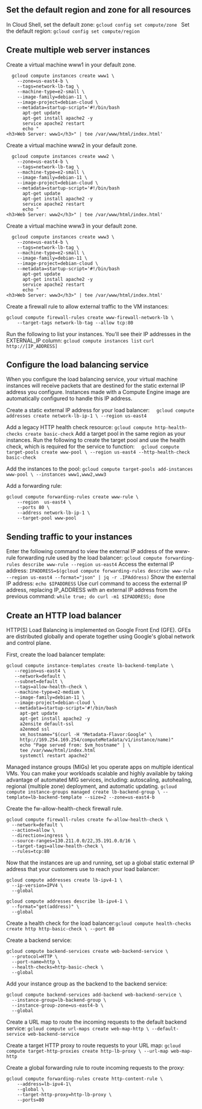 ## Set the default region and zone for all resources
In Cloud Shell, set the default zone:
`gcloud config set compute/zone `
Set the default region:
`gcloud config set compute/region `

## Create multiple web server instances
Create a virtual machine www1 in your default zone.
```
  gcloud compute instances create www1 \
    --zone=us-east4-b \
    --tags=network-lb-tag \
    --machine-type=e2-small \
    --image-family=debian-11 \
    --image-project=debian-cloud \
    --metadata=startup-script='#!/bin/bash
      apt-get update
      apt-get install apache2 -y
      service apache2 restart
      echo "
<h3>Web Server: www1</h3>" | tee /var/www/html/index.html'
```
Create a virtual machine www2 in your default zone.
```
  gcloud compute instances create www2 \
    --zone=us-east4-b \
    --tags=network-lb-tag \
    --machine-type=e2-small \
    --image-family=debian-11 \
    --image-project=debian-cloud \
    --metadata=startup-script='#!/bin/bash
      apt-get update
      apt-get install apache2 -y
      service apache2 restart
      echo "
<h3>Web Server: www2</h3>" | tee /var/www/html/index.html'
```
Create a virtual machine www3 in your default zone.
```
  gcloud compute instances create www3 \
    --zone=us-east4-b \
    --tags=network-lb-tag \
    --machine-type=e2-small \
    --image-family=debian-11 \
    --image-project=debian-cloud \
    --metadata=startup-script='#!/bin/bash
      apt-get update
      apt-get install apache2 -y
      service apache2 restart
      echo "
<h3>Web Server: www3</h3>" | tee /var/www/html/index.html'
```
Create a firewall rule to allow external traffic to the VM instances:
```
gcloud compute firewall-rules create www-firewall-network-lb \
    --target-tags network-lb-tag --allow tcp:80
```
Run the following to list your instances. You'll see their IP addresses in the EXTERNAL_IP column:
`gcloud compute instances list`
`curl http://[IP_ADDRESS]`

## Configure the load balancing service
When you configure the load balancing service, your virtual machine instances will receive packets that are destined for the static external IP address you configure. Instances made with a Compute Engine image are automatically configured to handle this IP address.

Create a static external IP address for your load balancer:
`   gcloud compute addresses create network-lb-ip-1 \
    --region us-east4 `

Add a legacy HTTP health check resource:
`gcloud compute http-health-checks create basic-check`
Add a target pool in the same region as your instances. Run the following to create the target pool and use the health check, which is required for the service to function:
`  gcloud compute target-pools create www-pool \
    --region us-east4 --http-health-check basic-check`

Add the instances to the pool:
`gcloud compute target-pools add-instances www-pool \
    --instances www1,www2,www3`

Add a forwarding rule:
```
gcloud compute forwarding-rules create www-rule \
    --region  us-east4 \
    --ports 80 \
    --address network-lb-ip-1 \
    --target-pool www-pool
```

## Sending traffic to your instances
Enter the following command to view the external IP address of the www-rule forwarding rule used by the load balancer: `gcloud compute forwarding-rules describe www-rule --region us-east4`
Access the external IP address: `IPADDRESS=$(gcloud compute forwarding-rules describe www-rule --region us-east4 --format="json" | jq -r .IPAddress)`
Show the external IP address: `echo $IPADDRESS`
Use curl command to access the external IP address, replacing IP_ADDRESS with an external IP address from the previous command: `while true; do curl -m1 $IPADDRESS; done`

## Create an HTTP load balancer
HTTP(S) Load Balancing is implemented on Google Front End (GFE). GFEs are distributed globally and operate together using Google's global network and control plane.

First, create the load balancer template:
```
gcloud compute instance-templates create lb-backend-template \
   --region=us-east4 \
   --network=default \
   --subnet=default \
   --tags=allow-health-check \
   --machine-type=e2-medium \
   --image-family=debian-11 \
   --image-project=debian-cloud \
   --metadata=startup-script='#!/bin/bash
     apt-get update
     apt-get install apache2 -y
     a2ensite default-ssl
     a2enmod ssl
     vm_hostname="$(curl -H "Metadata-Flavor:Google" \
     http://169.254.169.254/computeMetadata/v1/instance/name)"
     echo "Page served from: $vm_hostname" | \
     tee /var/www/html/index.html
     systemctl restart apache2'
```
Managed instance groups (MIGs) let you operate apps on multiple identical VMs. You can make your workloads scalable and highly available by taking advantage of automated MIG services, including: autoscaling, autohealing, regional (multiple zone) deployment, and automatic updating. `gcloud compute instance-groups managed create lb-backend-group \
   --template=lb-backend-template --size=2 --zone=us-east4-b `

Create the fw-allow-health-check firewall rule. 
```
gcloud compute firewall-rules create fw-allow-health-check \
  --network=default \
  --action=allow \
  --direction=ingress \
  --source-ranges=130.211.0.0/22,35.191.0.0/16 \
  --target-tags=allow-health-check \
  --rules=tcp:80
```

Now that the instances are up and running, set up a global static external IP address that your customers use to reach your load balancer:
```
gcloud compute addresses create lb-ipv4-1 \
  --ip-version=IPV4 \
  --global
```

```
gcloud compute addresses describe lb-ipv4-1 \
  --format="get(address)" \
  --global
```

Create a health check for the load balancer:`gcloud compute health-checks create http http-basic-check \
  --port 80`

Create a backend service:
```
gcloud compute backend-services create web-backend-service \
  --protocol=HTTP \
  --port-name=http \
  --health-checks=http-basic-check \
  --global
```

Add your instance group as the backend to the backend service:
```
gcloud compute backend-services add-backend web-backend-service \
  --instance-group=lb-backend-group \
  --instance-group-zone=us-east4-b \
  --global
```

Create a URL map to route the incoming requests to the default backend service:
`gcloud compute url-maps create web-map-http \
    --default-service web-backend-service`

Create a target HTTP proxy to route requests to your URL map: `gcloud compute target-http-proxies create http-lb-proxy \
    --url-map web-map-http`

Create a global forwarding rule to route incoming requests to the proxy:
```
gcloud compute forwarding-rules create http-content-rule \
    --address=lb-ipv4-1\
    --global \
    --target-http-proxy=http-lb-proxy \
    --ports=80
```